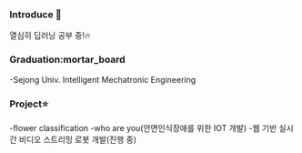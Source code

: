 ### Introduce 👋
열심히 딥러닝 공부 중!:fire:


### Graduation:mortar_board
-Sejong Univ. Intelligent Mechatronic Engineering


### Project:star:
-flower classification
-who are you(안면인식장애를 위한 IOT 개발)
-웹 기반 실시간 비디오 스트리밍 로봇 개발(진행 중)



<!--
**PMH2906/PMH2906** is a ✨ _special_ ✨ repository because its `README.md` (this file) appears on your GitHub profile.

Here are some ideas to get you started:

- 🔭 I’m currently working on ...
- 🌱 I’m currently learning ...
- 👯 I’m looking to collaborate on ...
- 🤔 I’m looking for help with ...
- 💬 Ask me about ...
- 📫 How to reach me: ...
- 😄 Pronouns: ...
- ⚡ Fun fact: ...
-->
